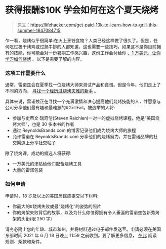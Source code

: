 # 获得报酬$10K 学会如何在这个夏天烧烤

> 原文：<https://lifehacker.com/get-paid-10k-to-learn-how-to-grill-this-summer-1847084715>

乍一看，烧烤似乎很简单:在火上烹饪食物？人类已经这样做了很久了。但是，任何吃过极干烤鸡或过熟牛排的人都知道，这也需要一些技巧。如果这不是你目前拥有的技能，你可能会对一份暑期工作感兴趣，这份工作会付给你 [、1 万美元，让你学习如何烧烤](https://www.reynoldsbrands.com/reynolds-wrap-rookie-griller) 。以下是需要了解的内容。



### 这项工作需要什么

通常，雷诺兹会在夏季找一位烧烤大师来测试产品和食谱。但是今年，他们走上了不同的方向， [寻找一个经历过烧烤灾难的新手](https://www.reynoldsbrands.com/reynolds-wrap-rookie-griller) 。

具体来说，雷诺兹正在寻找一个充满激情和决心提高他们烧烤技能的人，并愿意与公司分享他们最有趣和最难忘的#GrillFail。被选举的人将:

*   参加与史蒂文·瑞奇伦(Steven Raichlen)一对一的虚拟烧烤课程，他是“美国烧烤大师”，也是 30 多本书的作者
*   通过 ReynoldsBrands.com 的博客记录他们成为烧烤大师的旅程
*   允许雷诺在 ReynoldsBrands.com 分享他们的烧烤努力，并在雷诺品牌的社交渠道上分享社交帖子

除了烧烤课，成功的候选人将获得:

*   一万美元的津贴给他们配备烧烤工具
*   大量的雷诺包装

### 如何申请

申请时，18 岁及以上的美国居民应提交以下材料:

*   你最大的#烧烤失败或最“烧烤化”的姿势的照片
*   你的烤架失败背后的故事，以及为什么你值得拥有令人垂涎的雷诺兹包新秀烤架的头衔(限 250 字)

请务必附上您的年龄、城市和州，并将材料通过电子邮件发送至。申请必须在美国东部时间 2021 年 6 月 18 日晚上 11:59 之前收到。要了解更多信息， [在此](https://drive.google.com/file/d/1Gpkcos8kGW2dCk6LogFJlcjzpLVHkgyI/view) 阅读规则、条款和条件。